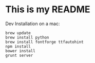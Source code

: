 # This is my README

Dev Installation on a mac:
```
brew update
brew install python
brew install fontforge ttfautohint
npm install
bower install
grunt server
```